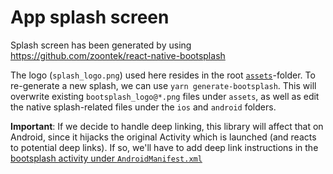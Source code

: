 # App splash screen

Splash screen has been generated by using https://github.com/zoontek/react-native-bootsplash

The logo (`splash_logo.png`) used here resides in the root [`assets`](../assets)-folder. To re-generate a new splash, we can use `yarn generate-bootsplash`. This will overwrite existing `bootsplash_logo@*.png` files under `assets`, as well as edit the native splash-related files under the `ios` and `android` folders.

**Important**: If we decide to handle deep linking, this library will affect that on Android, since it hijacks the original Activity which is launched (and reacts to potential deep links). If so, we'll have to add deep link instructions in the [bootsplash activity under `AndroidManifest.xml`](https://github.com/zoontek/react-native-bootsplash#handle-deep-linking-on-android)
